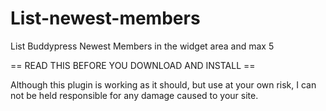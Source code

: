 List-newest-members
===================

List Buddypress Newest Members in the widget area and max 5



== READ THIS BEFORE YOU DOWNLOAD AND INSTALL ==

Although this plugin is working as it should, but use at your own risk, 
I can not be held responsible for any damage caused to your site.
